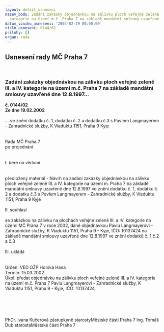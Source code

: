 ```yaml
---
layout: detail_usneseni
nazev_bodu: Zadání zakázky objednávkou na zálivku ploch veřejné zeleně III. a IV.
  kategorie na území m.č. Praha 7 na základě mandátní smlouvy uzavřené dne 12.8.1997...
datum_vzniku_usneseni: '2002-02-19 00:00:00'
cislo_usneseni: 0144/02
prilohy: []
organ: rada
---
```

<div id="ucUsn_pList" class="usn">
	<span><h2>Usnesení rady MČ Praha 7 </h2>
<br></span><div class="standBody">
<span><h3>Zadání zakázky objednávkou na zálivku ploch veřejné zeleně III. a IV. kategorie na území m.č. Praha 7 na základě mandátní smlouvy uzavřené dne 12.8.1997...</h3></span><div class="center">
		<strong>č. 0144/02</strong><br>
	</div>
<div class="center">
		<strong>Ze dne 19.02.2002</strong><br><br>
	</div>... ve znění dodatku č. 1, dodatku č. 2 a dodatku č.3 s Pavlem Langmayerem - Zahradnické služby, K Viaduktu 1151, Praha 9 Kyje<br><br><br>Rada MČ Praha 7<br>po projednání<br><br><br>I.	bere na vědomí<br><br> <br>předložený materiál  - Návrh na zadání zakázky  objednávkou na zálivku ploch veřejné zeleně III. a IV. kategorie na území m. Praha 7 na základě mandátní smlouvy uzavřené dne 12.8.1997 ve znění dodatku č. 1, dodatku č. 2 a dodatku č.3 s Pavlem Langmayerem - Zahradnické služby, K Viaduktu 1151, Praha 9 Kyje<br><br>II.	souhlasí <br><br>se zakázkou na zálivku na plochách veřejné zeleně III. a IV. kategorie na území MČ Praha 7 v roce 2002, dané objednávkou Pavlu Langmayerovi - Zahradnické služby, K Viaduktu 1151, Praha 9 - Kyje, IČO: 10137424 na základě mandátní smlouvy uzavřené dne 12.8.1997 ve znění dodatků č. 1,č.2 a č.3<br><br>III.	ukládá <br><br> <br>Určen:	VED OŽP Horská Hana<br>Termín: 15.03.2002<br>Úkol:	předat objednávku na zálivku ploch veřejné zeleně III. a IV. kategorie na území m.č. Praha 7 Pavlu Langmayerovi - Zahradnické služby, K Viaduktu 1151, Praha 9 - Kyje, IČO: 10137424  <br> <br><br><br> <br>	<br>PhDr. Ivana Kučerová zástupkyně starostyMěstské části Praha 7	Ing. Tomáš Dub starostaMěstské části Praha 7<br>	<br><br>
</div>
</div>